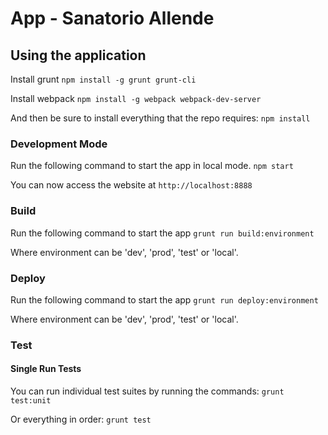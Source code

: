 # App - Sanatorio Allende

## Using the application

Install grunt
`npm install -g grunt grunt-cli`

Install webpack
`npm install -g webpack webpack-dev-server`

And then be sure to install everything that the repo requires:
`npm install`

### Development Mode

Run the following command to start the app in local mode.
`npm start`

You can now access the website at
`http://localhost:8888`

### Build

Run the following command to start the app
`grunt run build:environment`

Where environment can be 'dev', 'prod', 'test' or 'local'.

### Deploy

Run the following command to start the app
`grunt run deploy:environment`

Where environment can be 'dev', 'prod', 'test' or 'local'.

### Test

#### Single Run Tests

You can run individual test suites by running the commands:
`grunt test:unit`

Or everything in order:
`grunt test`